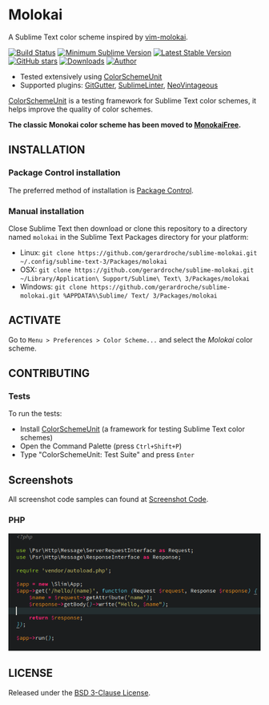 # Molokai

A Sublime Text color scheme inspired by [vim-molokai](https://github.com/tomasr/molokai).

[![Build Status](https://img.shields.io/travis/gerardroche/sublime-molokai/master.svg?style=flat-square)](https://travis-ci.org/gerardroche/sublime-molokai) [![Minimum Sublime Version](https://img.shields.io/badge/sublime-%3E%3D%203.0-brightgreen.svg?style=flat-square)](https://sublimetext.com) [![Latest Stable Version](https://img.shields.io/github/tag/gerardroche/sublime-molokai.svg?style=flat-square&label=stable)](https://github.com/gerardroche/sublime-molokai/tags) [![GitHub stars](https://img.shields.io/github/stars/gerardroche/sublime-molokai.svg?style=flat-square)](https://github.com/gerardroche/sublime-molokai/stargazers) [![Downloads](https://img.shields.io/packagecontrol/dt/molokai.svg?style=flat-square)](https://packagecontrol.io/packages/molokai) [![Author](https://img.shields.io/badge/twitter-gerardroche-blue.svg?style=flat-square)](https://twitter.com/gerardroche)

* Tested extensively using [ColorSchemeUnit](https://github.com/gerardroche/sublime-color-scheme-unit)
* Supported plugins: [GitGutter](https://github.com/jisaacks/GitGutter), [SublimeLinter](https://github.com/SublimeLinter/SublimeLinter3), [NeoVintageous](https://github.com/NeoVintageous/NeoVintageous)

[ColorSchemeUnit](https://github.com/gerardroche/sublime-color-scheme-unit) is a testing framework for Sublime Text color schemes, it helps improve the quality of color schemes.

**The classic Monokai color scheme has been moved to [MonokaiFree](https://github.com/gerardroche/sublime-monokai-free).**

## INSTALLATION

### Package Control installation

The preferred method of installation is [Package Control](https://packagecontrol.io/browse/authors/gerardroche).

### Manual installation

Close Sublime Text then download or clone this repository to a directory named `molokai` in the Sublime Text Packages directory for your platform:

* Linux: `git clone https://github.com/gerardroche/sublime-molokai.git ~/.config/sublime-text-3/Packages/molokai`
* OSX: `git clone https://github.com/gerardroche/sublime-molokai.git ~/Library/Application\ Support/Sublime\ Text\ 3/Packages/molokai`
* Windows: `git clone https://github.com/gerardroche/sublime-molokai.git %APPDATA%\Sublime/ Text/ 3/Packages/molokai`

## ACTIVATE

Go to `Menu > Preferences > Color Scheme...` and select the *Molokai* color scheme.

## CONTRIBUTING

### Tests

To run the tests:

* Install [ColorSchemeUnit](https://github.com/gerardroche/sublime-color-scheme-unit) (a framework for testing Sublime Text color schemes)
* Open the Command Palette (press `Ctrl+Shift+P`)
* Type "ColorSchemeUnit: Test Suite" and press `Enter`

## Screenshots

All screenshot code samples can found at [Screenshot Code](https://github.com/gerardroche/screenshot-code).

### PHP

![PHP screenshot](screenshot-php.png)

## LICENSE

Released under the [BSD 3-Clause License](LICENSE).
